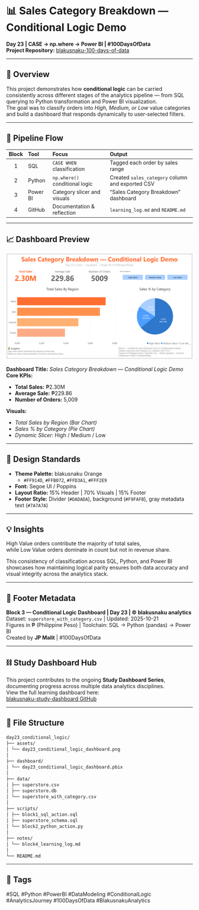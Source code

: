 # 📊 Sales Category Breakdown — Conditional Logic Demo  
**Day 23 | CASE → np.where → Power BI | #100DaysOfData**  
**Project Repository:** [blakusnaku-100-days-of-data](https://github.com/blakusnaku-100-days-of-data)  

---

## 🧭 Overview
This project demonstrates how **conditional logic** can be carried consistently across different stages of the analytics pipeline — from SQL querying to Python transformation and Power BI visualization.  
The goal was to classify orders into *High, Medium, or Low* value categories and build a dashboard that responds dynamically to user-selected filters.

---

## 🧩 Pipeline Flow

| Block | Tool | Focus | Output |
|:--:|:--|:--|:--|
| 1 | SQL | `CASE WHEN` classification | Tagged each order by sales range |
| 2 | Python | `np.where()` conditional logic | Created `sales_category` column and exported CSV |
| 3 | Power BI | Category slicer and visuals | “Sales Category Breakdown” dashboard |
| 4 | GitHub | Documentation & reflection | `learning_log.md` and `README.md` |

---

## 📈 Dashboard Preview

![Sales Category Breakdown Dashboard](assets/day23_conditional_logic_dashboard.PNG)

**Dashboard Title:** *Sales Category Breakdown — Conditional Logic Demo*  
**Core KPIs:**  
- **Total Sales:** ₱2.30M  
- **Average Sale:** ₱229.86  
- **Number of Orders:** 5,009  

**Visuals:**  
- *Total Sales by Region (Bar Chart)*  
- *Sales % by Category (Pie Chart)*  
- *Dynamic Slicer:* High / Medium / Low  

---

## 🎨 Design Standards
- **Theme Palette:** blakusnaku Orange  
  - `#FF914D`, `#FFB072`, `#FFD3A1`, `#FFF2E9`  
- **Font:** Segoe UI / Poppins  
- **Layout Ratio:** 15% Header | 70% Visuals | 15% Footer  
- **Footer Style:** Divider (`#DADADA`), background (`#F9FAFB`), gray metadata text (`#7A7A7A`)

---

## 💡 Insights
High Value orders contribute the majority of total sales,  
while Low Value orders dominate in count but not in revenue share.  

This consistency of classification across SQL, Python, and Power BI showcases how maintaining logical parity ensures both data accuracy and visual integrity across the analytics stack.

---

## 🧠 Footer Metadata
**Block 3 — Conditional Logic Dashboard | Day 23 | © blakusnaku analytics**  
Dataset: `superstore_with_category.csv` | Updated: 2025-10-21  
Figures in ₱ (Philippine Peso) | Toolchain: SQL → Python (pandas) → Power BI  
Created by **JP Malit** | #100DaysOfData  

---

## ⛓️ Study Dashboard Hub
This project contributes to the ongoing **Study Dashboard Series**, documenting progress across multiple data analytics disciplines.  
View the full learning dashboard here:  
[blakusnaku-study-dashboard GitHub](https://github.com/blakusnaku/blakusnaku-study-dashboard)
 
---

## 📂 File Structure
```
day23_conditional_logic/
├── assets/
│ └── day23_conditional_logic_dashboard.png
│
├── dashboard/
│ └── day23_conditional_logic_dashboard.pbix
│
├── data/
│ ├── superstore.csv
│ ├── superstore.db
│ └── superstore_with_category.csv
│
├── scripts/
│ ├── block1_sql_action.sql
│ ├── superstore_schema.sql
│ └── block2_python_action.py
│
├── notes/
│ └── block4_learning_log.md
│
└── README.md
```

---

## 🔖 Tags
#SQL #Python #PowerBI #DataModeling #ConditionalLogic #AnalyticsJourney #100DaysOfData #BlakusnakuAnalytics
